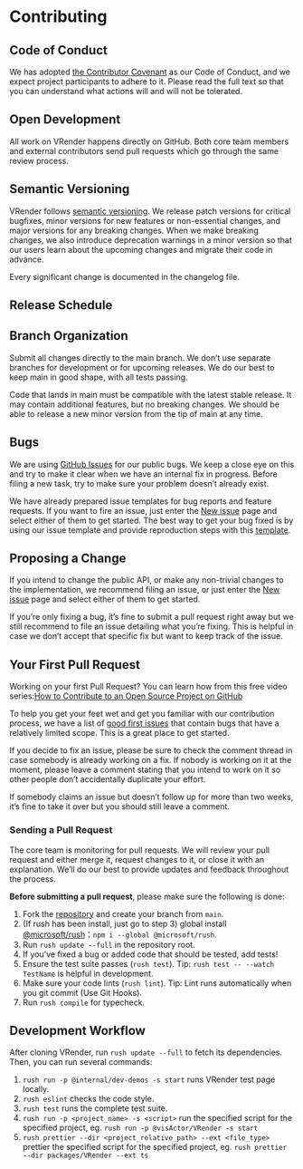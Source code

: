 # Contributing

## Code of Conduct

We has adopted [the Contributor Covenant](CODE_OF_CONDUCT.md) as our Code of Conduct, and we expect project participants to adhere to it. Please read the full text so that you can understand what actions will and will not be tolerated.

## Open Development

All work on VRender happens directly on GitHub. Both core team members and external contributors send pull requests which go through the same review process.

## Semantic Versioning

VRender follows [semantic versioning](https://semver.org/). We release patch versions for critical bugfixes, minor versions for new features or non-essential changes, and major versions for any breaking changes. When we make breaking changes, we also introduce deprecation warnings in a minor version so that our users learn about the upcoming changes and migrate their code in advance.

Every significant change is documented in the changelog file.

## Release Schedule

<!-- TODO -->

## Branch Organization

Submit all changes directly to the main branch. We don’t use separate branches for development or for upcoming releases. We do our best to keep main in good shape, with all tests passing.

Code that lands in main must be compatible with the latest stable release. It may contain additional features, but no breaking changes. We should be able to release a new minor version from the tip of main at any time.

## Bugs

We are using [GitHub Issues](todo) for our public bugs. We keep a close eye on this and try to make it clear when we have an internal fix in progress. Before filing a new task, try to make sure your problem doesn’t already exist.

We have already prepared issue templates for bug reports and feature requests. If you want to fire an issue, just enter the [New issue](todo) page and select either of them to get started. The best way to get your bug fixed is by using our issue template and provide reproduction steps with this [template](todo).

## Proposing a Change

If you intend to change the public API, or make any non-trivial changes to the implementation, we recommend filing an issue, or just enter the [New issue](todo) page and select either of them to get started.

If you’re only fixing a bug, it’s fine to submit a pull request right away but we still recommend to file an issue detailing what you’re fixing. This is helpful in case we don’t accept that specific fix but want to keep track of the issue.

## Your First Pull Request

Working on your first Pull Request? You can learn how from this free video series:[How to Contribute to an Open Source Project on GitHub](https://egghead.io/courses/how-to-contribute-to-an-open-source-project-on-github)

To help you get your feet wet and get you familiar with our contribution process, we have a list of [good first issues](todo) that contain bugs that have a relatively limited scope. This is a great place to get started.

If you decide to fix an issue, please be sure to check the comment thread in case somebody is already working on a fix. If nobody is working on it at the moment, please leave a comment stating that you intend to work on it so other people don’t accidentally duplicate your effort.

If somebody claims an issue but doesn’t follow up for more than two weeks, it’s fine to take it over but you should still leave a comment.

### Sending a Pull Request

The core team is monitoring for pull requests. We will review your pull request and either merge it, request changes to it, or close it with an explanation. We’ll do our best to provide updates and feedback throughout the process.

**Before submitting a pull request**, please make sure the following is done:

1. Fork the [repository](todo) and create your branch from `main`.
2. (If rush has been install, just go to step 3) global install [@microsoft/rush](https://rushjs.io/pages/intro/get_started/)：`npm i --global @microsoft/rush`.
3. Run `rush update --full` in the repository root.
4. If you’ve fixed a bug or added code that should be tested, add tests!
5. Ensure the test suite passes (`rush test`). Tip: `rush test -- --watch TestName` is helpful in development.
6. Make sure your code lints (`rush lint`). Tip: Lint runs automatically when you git commit (Use Git Hooks).
7. Run `rush compile` for typecheck.

## Development Workflow

After cloning VRender, run `rush update --full` to fetch its dependencies. Then, you can run several commands:

1. `rush run -p @internal/dev-demos -s start` runs VRender test page locally.
2. `rush eslint` checks the code style.
3. `rush test` runs the complete test suite.
4. `rush run -p <project_name> -s <script>` run the specified script for the specified project, eg. `rush run -p @visActor/VRender -s start`
5. `rush prettier --dir <project_relative_path> --ext <file_type>` prettier the specified script for the specified project, eg. `rush prettier --dir packages/VRender --ext ts`
